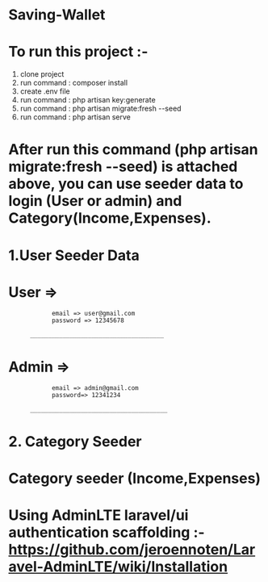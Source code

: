 # Saving-Wallet

 # To run this project :- 
   1. clone project
   2. run command : composer install
   3. create .env file
   4. run command : php artisan key:generate
   5. run command : php artisan migrate:fresh --seed
   6. run command : php artisan serve

# After run this command (php artisan migrate:fresh --seed) is attached above, you can use seeder data to login (User or admin) and Category(Income,Expenses).

# 1.User Seeder Data

# User =>
                email => user@gmail.com
                password => 12345678
                
          _____________________________________
            
# Admin =>  
                email => admin@gmail.com
                password=> 12341234
                
          ______________________________________
# 2. Category Seeder
           
# Category seeder (Income,Expenses)
          
# Using AdminLTE laravel/ui authentication scaffolding  :-  https://github.com/jeroennoten/Laravel-AdminLTE/wiki/Installation    
          
          
